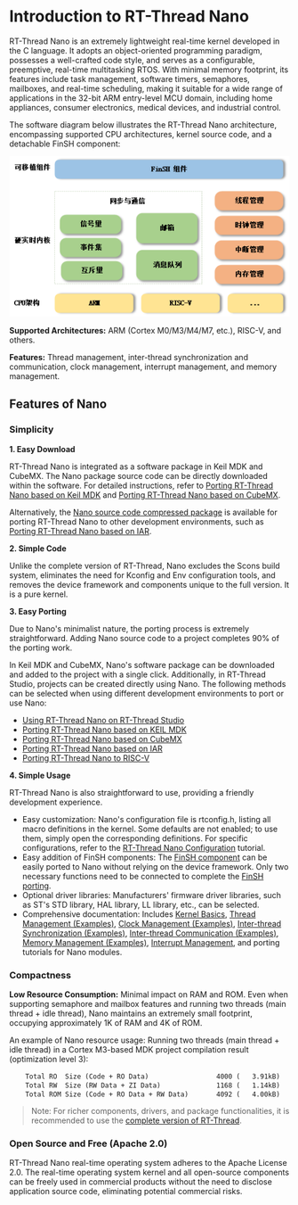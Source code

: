 # Introduction to RT-Thread Nano

RT-Thread Nano is an extremely lightweight real-time kernel developed in the C language. It adopts an object-oriented programming paradigm, possesses a well-crafted code style, and serves as a configurable, preemptive, real-time multitasking RTOS. With minimal memory footprint, its features include task management, software timers, semaphores, mailboxes, and real-time scheduling, making it suitable for a wide range of applications in the 32-bit ARM entry-level MCU domain, including home appliances, consumer electronics, medical devices, and industrial control.

The software diagram below illustrates the RT-Thread Nano architecture, encompassing supported CPU architectures, kernel source code, and a detachable FinSH component:

![Architecture](figures/framework.png)

**Supported Architectures:** ARM (Cortex M0/M3/M4/M7, etc.), RISC-V, and others.

**Features:** Thread management, inter-thread synchronization and communication, clock management, interrupt management, and memory management.

## Features of Nano

### Simplicity

**1. Easy Download**

RT-Thread Nano is integrated as a software package in Keil MDK and CubeMX. The Nano package source code can be directly downloaded within the software. For detailed instructions, refer to [Porting RT-Thread Nano based on Keil MDK](nano-port-keil/an0039-nano-port-keil.md) and [Porting RT-Thread Nano based on CubeMX](nano-port-cube/an0041-nano-port-cube.md).

Alternatively, the [Nano source code compressed package](https://www.rt-thread.org/download/nano/rt-thread-3.1.3.zip) is available for porting RT-Thread Nano to other development environments, such as [Porting RT-Thread Nano based on IAR](nano-port-iar/an0040-nano-port-iar.md).

**2. Simple Code**

Unlike the complete version of RT-Thread, Nano excludes the Scons build system, eliminates the need for Kconfig and Env configuration tools, and removes the device framework and components unique to the full version. It is a pure kernel.

**3. Easy Porting**

Due to Nano's minimalist nature, the porting process is extremely straightforward. Adding Nano source code to a project completes 90% of the porting work.

In Keil MDK and CubeMX, Nano's software package can be downloaded and added to the project with a single click. Additionally, in RT-Thread Studio, projects can be created directly using Nano. The following methods can be selected when using different development environments to port or use Nano:

- [Using RT-Thread Nano on RT-Thread Studio](nano-port-studio/an0047-nano-port-studio.md)
- [Porting RT-Thread Nano based on KEIL MDK](nano-port-keil/an0039-nano-port-keil.md)
- [Porting RT-Thread Nano based on CubeMX](nano-port-cube/an0041-nano-port-cube.md)
- [Porting RT-Thread Nano based on IAR](nano-port-iar/an0040-nano-port-iar.md)
- [Porting RT-Thread Nano to RISC-V](nano-port-gcc-riscv/an0042-nano-port-gcc-riscv.md)

**4. Simple Usage**

RT-Thread Nano is also straightforward to use, providing a friendly development experience.

- Easy customization: Nano's configuration file is rtconfig.h, listing all macro definitions in the kernel. Some defaults are not enabled; to use them, simply open the corresponding definitions. For specific configurations, refer to the [RT-Thread Nano Configuration](nano-config/an0043-nano-config.md) tutorial.
- Easy addition of FinSH components: The [FinSH component](../../programming-manual/finsh/finsh.md) can be easily ported to Nano without relying on the device framework. Only two necessary functions need to be connected to complete the [FinSH porting](finsh-port/an0045-finsh-port.md).
- Optional driver libraries: Manufacturers' firmware driver libraries, such as ST's STD library, HAL library, LL library, etc., can be selected.
- Comprehensive documentation: Includes [Kernel Basics](../../programming-manual/basic/basic.md), [Thread Management (Examples)](../../programming-manual/thread/thread.md), [Clock Management (Examples)](../../programming-manual/timer/timer.md), [Inter-thread Synchronization (Examples)](../../programming-manual/ipc1/ipc1.md), [Inter-thread Communication (Examples)](../../programming-manual/ipc2/ipc2.md), [Memory Management (Examples)](../../programming-manual/memory/memory.md), [Interrupt Management](../../programming-manual/interrupt/interrupt.md), and porting tutorials for Nano modules.

### Compactness

**Low Resource Consumption:** Minimal impact on RAM and ROM. Even when supporting semaphore and mailbox features and running two threads (main thread + idle thread), Nano maintains an extremely small footprint, occupying approximately 1K of RAM and 4K of ROM.

An example of Nano resource usage: Running two threads (main thread + idle thread) in a Cortex M3-based MDK project compilation result (optimization level 3):

```
    Total RO  Size (Code + RO Data)                 4000 (   3.91kB)
    Total RW  Size (RW Data + ZI Data)              1168 (   1.14kB)
    Total ROM Size (Code + RO Data + RW Data)       4092 (   4.00kB)
```

> Note: For richer components, drivers, and package functionalities, it is recommended to use the [complete version of RT-Thread](../../index.md).

### Open Source and Free (Apache 2.0)

RT-Thread Nano real-time operating system adheres to the Apache License 2.0. The real-time operating system kernel and all open-source components can be freely used in commercial products without the need to disclose application source code, eliminating potential commercial risks.